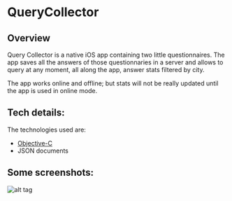 # QueryCollector
## Overview

Query Collector is a native iOS app containing two little questionnaires. The app saves all the answers of those questionnaries in a server and allows to query at any moment, all along the app, answer stats filtered by city.

The app works online and offline; but stats will not be really updated until the app is used in online mode.

## Tech details:

The technologies used are:

* [Objective-C](https://developer.apple.com/library/content/documentation/General/Conceptual/DevPedia-CocoaCore/ObjectiveC.html)
* JSON documents

## Some screenshots:

![alt tag](https://cloud.githubusercontent.com/assets/14217634/22841954/cfa6fac4-efd3-11e6-9b6f-389dceb2e75e.png)
